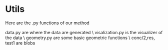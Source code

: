 # Utils

Here are the .py functions of our method

data.py are where the data are generated \\
visalization.py is the visualizer of the data \\
geometry.py are some basic geometric functions \\
conc/2,res, test1 are blobs
